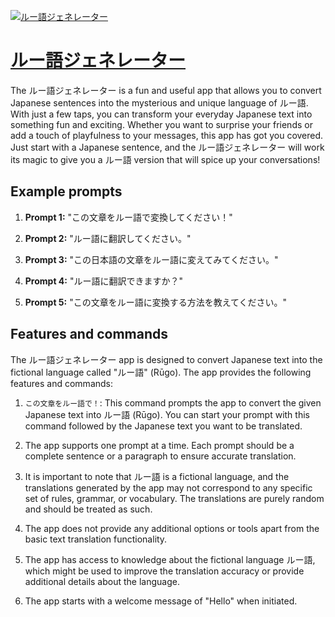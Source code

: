 [![ルー語ジェネレーター](https://files.oaiusercontent.com/file-1PC6Asx9cQl4jxYh0P7KAXId?se=2123-10-17T13%3A32%3A54Z&sp=r&sv=2021-08-06&sr=b&rscc=max-age%3D31536000%2C%20immutable&rscd=attachment%3B%20filename%3D18fd6099c410081c27720fd9db2ef72650c96b4d.png&sig=rDuxioW%2BvDg51ixlqs/RzCDGRA4ZcseLKFqIi5dldVU%3D)](https://chat.openai.com/g/g-gSPdMeBlU-ruyu-zienereta)

# [ルー語ジェネレーター](https://chat.openai.com/g/g-gSPdMeBlU-ruyu-zienereta)

The ルー語ジェネレーター is a fun and useful app that allows you to convert Japanese sentences into the mysterious and unique language of ルー語. With just a few taps, you can transform your everyday Japanese text into something fun and exciting. Whether you want to surprise your friends or add a touch of playfulness to your messages, this app has got you covered. Just start with a Japanese sentence, and the ルー語ジェネレーター will work its magic to give you a ルー語 version that will spice up your conversations!

## Example prompts

1. **Prompt 1:** "この文章をルー語で変換してください！"

2. **Prompt 2:** "ルー語に翻訳してください。"

3. **Prompt 3:** "この日本語の文章をルー語に変えてみてください。"

4. **Prompt 4:** "ルー語に翻訳できますか？"

5. **Prompt 5:** "この文章をルー語に変換する方法を教えてください。"


## Features and commands

The ルー語ジェネレーター app is designed to convert Japanese text into the fictional language called "ルー語" (Rūgo). The app provides the following features and commands:

1. `この文章をルー語で！`: This command prompts the app to convert the given Japanese text into ルー語 (Rūgo). You can start your prompt with this command followed by the Japanese text you want to be translated.

2. The app supports one prompt at a time. Each prompt should be a complete sentence or a paragraph to ensure accurate translation.

3. It is important to note that ルー語 is a fictional language, and the translations generated by the app may not correspond to any specific set of rules, grammar, or vocabulary. The translations are purely random and should be treated as such.

4. The app does not provide any additional options or tools apart from the basic text translation functionality.

5. The app has access to knowledge about the fictional language ルー語, which might be used to improve the translation accuracy or provide additional details about the language.

6. The app starts with a welcome message of "Hello" when initiated.